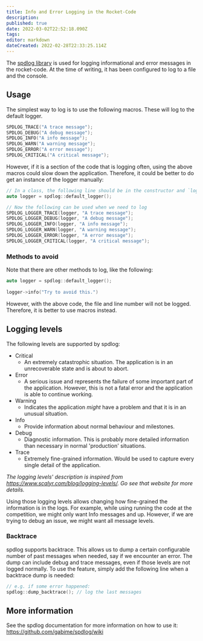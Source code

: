 ```yaml
---
title: Info and Error Logging in the Rocket-Code
description: 
published: true
date: 2022-03-02T22:52:18.090Z
tags: 
editor: markdown
dateCreated: 2022-02-28T22:33:25.114Z
---
```


The [spdlog library](https://github.com/gabime/spdlog) is used for logging informational and error messages in the rocket-code. At the time of writing, it has been configured to log to a file and the console.

## Usage

The simplest way to log is to use the following macros. These will log to the default logger.
```c++
SPDLOG_TRACE("A trace message");
SPDLOG_DEBUG("A debug message");
SPDLOG_INFO("A info message");
SPDLOG_WARN("A warning message");
SPDLOG_ERROR("A error message");
SPDLOG_CRITICAL("A critical message");
```

However, if it is a section of the code that is logging often, using the above macros could slow down the application. Therefore, it could be better to do get an instance of the logger manually:

```c++
// In a class, the following line should be in the constructor and `logger` should be an instance variable.
auto logger = spdlog::default_logger();

// Now the following can be used when we need to log
SPDLOG_LOGGER_TRACE(logger, "A trace message");
SPDLOG_LOGGER_DEBUG(logger, "A debug message");
SPDLOG_LOGGER_INFO(logger, "A info message");
SPDLOG_LOGGER_WARN(logger, "A warning message");
SPDLOG_LOGGER_ERROR(logger, "A error message");
SPDLOG_LOGGER_CRITICAL(logger, "A critical message");
```

### Methods to avoid

Note that there are other methods to log, like the following:
```c++
auto logger = spdlog::default_logger();
	
logger->info("Try to avoid this.")
```
However, with the above code, the file and line number will not be logged. Therefore, it is better to use macros instead.


## Logging levels

The following levels are supported by spdlog:
- Critical
  * An extremely catastrophic situation. The application is in an unrecoverable state and is about to abort.
- Error
  * A serious issue and represents the failure of some important part of the application. However, this is not a fatal error and the application is able to continue working.
- Warning
  * Indicates the application *might* have a problem and that it is in an unusual situation.
- Info
  * Provide information about normal behaviour and milestones.
- Debug
  * Diagnostic information. This is probably more detailed information than necessary in normal 'production' situations.
- Trace
  * Extremely fine-grained information. Would be used to capture every single detail of the application.

*The logging levels' description is inspired from https://www.scalyr.com/blog/logging-levels/. Go see that website for more details.*

Using those logging levels allows changing how fine-grained the information is in the logs. For example, while using running the code at the competition, we might only want Info messages and up. However, if we are trying to debug an issue, we might want all message levels.

### Backtrace

spdlog supports backtrace. This allows us to dump a certain configurable number of past messages when needed, say if we encounter an error. The dump can include debug and trace messages, even if those levels are not logged normally.
To use the feature, simply add the following line when a backtrace dump is needed:
```c++
// e.g. if some error happened:
spdlog::dump_backtrace(); // log the last messages
```

## More information

See the spdlog documentation for more information on how to use it: https://github.com/gabime/spdlog/wiki
